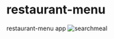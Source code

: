 # restaurant-menu
restaurant-menu app
![searchmeal](https://user-images.githubusercontent.com/46353626/217563028-77438e31-c702-46a8-b1da-821a78126b18.jpg)
